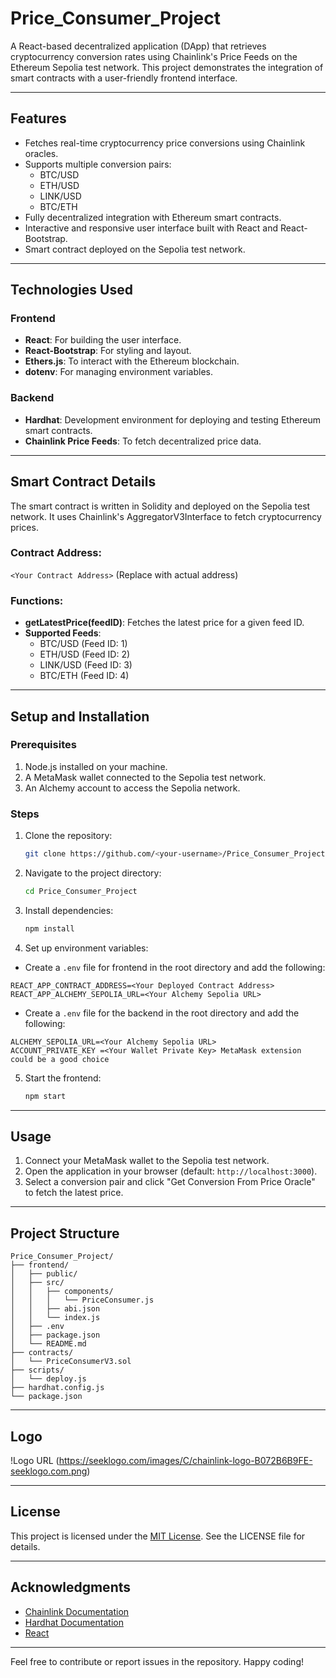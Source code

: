 # Price_Consumer_Project

A React-based decentralized application (DApp) that retrieves cryptocurrency conversion rates using Chainlink's Price Feeds on the Ethereum Sepolia test network. This project demonstrates the integration of smart contracts with a user-friendly frontend interface.

---

## Features
- Fetches real-time cryptocurrency price conversions using Chainlink oracles.
- Supports multiple conversion pairs:
  - BTC/USD
  - ETH/USD
  - LINK/USD
  - BTC/ETH
- Fully decentralized integration with Ethereum smart contracts.
- Interactive and responsive user interface built with React and React-Bootstrap.
- Smart contract deployed on the Sepolia test network.

---

## Technologies Used

### Frontend
- **React**: For building the user interface.
- **React-Bootstrap**: For styling and layout.
- **Ethers.js**: To interact with the Ethereum blockchain.
- **dotenv**: For managing environment variables.

### Backend
- **Hardhat**: Development environment for deploying and testing Ethereum smart contracts.
- **Chainlink Price Feeds**: To fetch decentralized price data.

---

## Smart Contract Details
The smart contract is written in Solidity and deployed on the Sepolia test network. It uses Chainlink's AggregatorV3Interface to fetch cryptocurrency prices.

### Contract Address:
`<Your Contract Address>` (Replace with actual address)

### Functions:
- **getLatestPrice(feedID)**: Fetches the latest price for a given feed ID.
- **Supported Feeds**:
  - BTC/USD (Feed ID: 1)
  - ETH/USD (Feed ID: 2)
  - LINK/USD (Feed ID: 3)
  - BTC/ETH (Feed ID: 4)

---

## Setup and Installation

### Prerequisites
1. Node.js installed on your machine.
2. A MetaMask wallet connected to the Sepolia test network.
3. An Alchemy account to access the Sepolia network.

### Steps
1. Clone the repository:
   ```bash
   git clone https://github.com/<your-username>/Price_Consumer_Project.git
   ```
2. Navigate to the project directory:
   ```bash
   cd Price_Consumer_Project
   ```
3. Install dependencies:
   ```bash
   npm install
   ```
4. Set up environment variables:
  *  Create a `.env` file for frontend in the root directory and add the following:
   ```env
   REACT_APP_CONTRACT_ADDRESS=<Your Deployed Contract Address>
   REACT_APP_ALCHEMY_SEPOLIA_URL=<Your Alchemy Sepolia URL>
   ```
 *  Create a `.env` file for the backend in the root directory and add the following:
   ```env
   ALCHEMY_SEPOLIA_URL=<Your Alchemy Sepolia URL>
   ACCOUNT_PRIVATE_KEY =<Your Wallet Private Key> MetaMask extension could be a good choice
   ```
5. Start the frontend:
   ```bash
   npm start
   ```

---

## Usage
1. Connect your MetaMask wallet to the Sepolia test network.
2. Open the application in your browser (default: `http://localhost:3000`).
3. Select a conversion pair and click "Get Conversion From Price Oracle" to fetch the latest price.

---

## Project Structure
```
Price_Consumer_Project/
├── frontend/
│   ├── public/
│   ├── src/
│   │   ├── components/
│   │   │   └── PriceConsumer.js
│   │   ├── abi.json
│   │   └── index.js
│   ├── .env
│   ├── package.json
│   └── README.md
├── contracts/
│   └── PriceConsumerV3.sol
├── scripts/
│   └── deploy.js
├── hardhat.config.js
└── package.json
```

---

## Logo
!Logo URL (https://seeklogo.com/images/C/chainlink-logo-B072B6B9FE-seeklogo.com.png)  


---

## License
This project is licensed under the [MIT License](MITLICENSE). See the LICENSE file for details.


---

## Acknowledgments
- [Chainlink Documentation](https://docs.chain.link/)
- [Hardhat Documentation](https://hardhat.org/docs/)
- [React](https://reactjs.org/)

---

Feel free to contribute or report issues in the repository. Happy coding!

